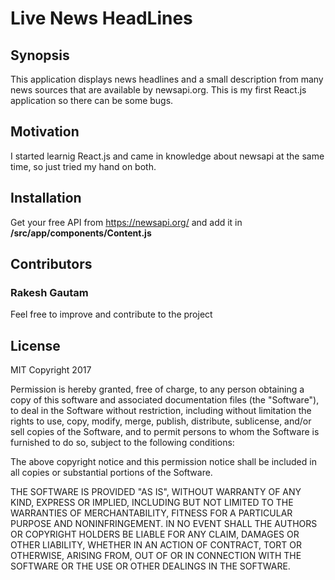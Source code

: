 # Live News HeadLines

## Synopsis

This application displays news headlines and a small description from many news sources that are available by newsapi.org. This is my first React.js application so there can be some bugs.

## Motivation

I started learnig React.js and came in knowledge about newsapi at the same time, so just tried my hand on both.

## Installation

Get your free API from https://newsapi.org/ and add it in **/src/app/components/Content.js**

## Contributors
### Rakesh Gautam

Feel free to improve and contribute to the project

## License

MIT Copyright 2017

Permission is hereby granted, free of charge, to any person obtaining a copy of this software and associated documentation files (the "Software"), to deal in the Software without restriction, including without limitation the rights to use, copy, modify, merge, publish, distribute, sublicense, and/or sell copies of the Software, and to permit persons to whom the Software is furnished to do so, subject to the following conditions:

The above copyright notice and this permission notice shall be included in all copies or substantial portions of the Software.

THE SOFTWARE IS PROVIDED "AS IS", WITHOUT WARRANTY OF ANY KIND, EXPRESS OR IMPLIED, INCLUDING BUT NOT LIMITED TO THE WARRANTIES OF MERCHANTABILITY, FITNESS FOR A PARTICULAR PURPOSE AND NONINFRINGEMENT. IN NO EVENT SHALL THE AUTHORS OR COPYRIGHT HOLDERS BE LIABLE FOR ANY CLAIM, DAMAGES OR OTHER LIABILITY, WHETHER IN AN ACTION OF CONTRACT, TORT OR OTHERWISE, ARISING FROM, OUT OF OR IN CONNECTION WITH THE SOFTWARE OR THE USE OR OTHER DEALINGS IN THE SOFTWARE.
